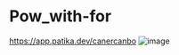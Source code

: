 # Pow_with-for
https://app.patika.dev/canercanbo
![image](https://user-images.githubusercontent.com/107541646/218320831-6e5e38b4-79b4-439b-aaac-e6c34ddf3009.png)
